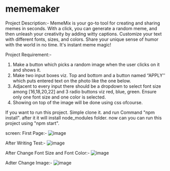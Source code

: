 # mememaker
Project Description:-
MemeMix is your go-to tool for creating and sharing memes in seconds. With a click, you can generate a random meme, and then unleash your creativity by adding witty captions. Customize your text with different fonts, sizes, and colors. Share your unique sense of humor with the world in no time. It's instant meme magic!

Project Requirement:-
1) Make a button which picks a random image when the user clicks on it and shows it.
2) Make two input boxes viz. Top and bottom and a button named “APPLY'' which puts entered text on the photo like the one below.
3) Adjacent to every input there should be a dropdown to select font size among [16,18,20,22] and 3 radio buttons viz red, blue, green. Ensure only one font size and one color is selected.
4) Showing on top of the image will be done using css ofcourse.


If you want to run this project. Simple clone it. and run Command "npm install". after it it will install node_modules folder. now can you can run this project using "npm start".

screen:
First Page:-
![image](https://github.com/rahulgupta020/mamemaker/assets/42673573/92f827ed-ad5c-4dea-86b5-1cc2ae154322)

After Writing Test:-
![image](https://github.com/rahulgupta020/mamemaker/assets/42673573/83f25eec-c16f-4a71-8e4d-296b49459fe1)

After Change Font Size and Font Color:-
![image](https://github.com/rahulgupta020/mamemaker/assets/42673573/8b78c49f-3e5d-4943-81e9-2c6fb459221a)

Adter Change Image:-
![image](https://github.com/rahulgupta020/mamemaker/assets/42673573/12263e66-a506-4a67-9ac5-6bd73c5d6794)
